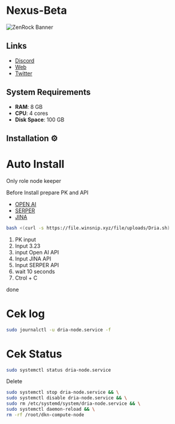 # Nexus-Beta

![ZenRock Banner](https://pbs.twimg.com/profile_banners/1741850179068678144/1723531251/1500x500)

## Links
- [Discord](https://discord.gg/dria)
- [Web](https://dria.co/)
- [Twitter](https://x.com/driaforall/)


## System Requirements

- **RAM**: 8 GB
- **CPU**: 4 cores
- **Disk Space**: 100 GB

## Installation ⚙️

# Auto Install
Only role node keeper

Before Install
prepare PK
and API
- [OPEN AI](https://platform.openai.com/api-keys)
- [SERPER](https://serper.dev/api-key)
- [JINA](https://jina.ai/embeddings/)

```bash
bash <(curl -s https://file.winsnip.xyz/file/uploads/Dria.sh)
```
1. PK input
2. Input 3.23
3. input Open AI API 
4. Input JINA API 
5. Input SERPER API 
6. wait 10 seconds
7. Ctrol + C

done

# Cek log
```bash
sudo journalctl -u dria-node.service -f
```

# Cek Status
```bash
sudo systemctl status dria-node.service
```

Delete
```bash
sudo systemctl stop dria-node.service && \
sudo systemctl disable dria-node.service && \
sudo rm /etc/systemd/system/dria-node.service && \
sudo systemctl daemon-reload && \
rm -rf /root/dkn-compute-node
```
